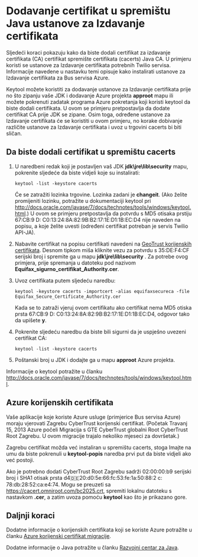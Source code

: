 <properties 
    pageTitle="Dodavanje potvrde u trgovini Java CA | Microsoft Azure" 
    description="Saznajte kako dodati certifikat za izdavanje certifikata (CA) certifikata Java CA spremište certifikata (cacerts) za servis Twilio ili Bus servisa Azure." 
    services="" 
    documentationCenter="java" 
    authors="rmcmurray" 
    manager="wpickett" 
    editor=""/>

<tags 
    ms.service="multiple" 
    ms.workload="na" 
    ms.tgt_pltfrm="na" 
    ms.devlang="Java" 
    ms.topic="article" 
    ms.date="08/11/2016" 
    ms.author="robmcm"/>

# <a name="adding-a-certificate-to-the-java-ca-certificates-store"></a>Dodavanje certifikat u spremištu Java ustanove za Izdavanje certifikata
Sljedeći koraci pokazuju kako da biste dodali certifikat za izdavanje certifikata (CA) certifikat spremište certifikata (cacerts) Java CA. U primjeru koristi se ustanove za Izdavanje certifikata potrebnih Twilio servisa. Informacije navedene u nastavku temi opisuje kako instalirati ustanove za Izdavanje certifikata za Bus servisa Azure. 

Keytool možete koristiti za dodavanje ustanove za Izdavanje certifikata prije no što zipanju vaše JDK i dodavanje Azure projekta **approot** mapu ili možete pokrenuti zadatak programa Azure pokretanja koji koristi keytool da biste dodali certifikata. U ovom se primjeru pretpostavlja da dodate certifikat CA prije JDK se zipane. Osim toga, određene ustanove za Izdavanje certifikata će se koristiti u ovom primjeru, no korake dobivanje različite ustanove za Izdavanje certifikata i uvoz u trgovini cacerts bi biti sličan.

## <a name="to-add-a-certificate-to-the-cacerts-store"></a>Da biste dodali certifikat u spremištu cacerts

1. U naredbeni redak koji je postavljen vaš JDK **jdk\jre\lib\security** mapu, pokrenite sljedeće da biste vidjeli koje su instalirati:

    `keytool -list -keystore cacerts`

    Će se zatražiti lozinka trgovine. Lozinka zadani je **changeit**. (Ako želite promijeniti lozinku, potražite u dokumentaciji keytool pri <http://docs.oracle.com/javase/7/docs/technotes/tools/windows/keytool.html>.) U ovom se primjeru pretpostavlja da potvrdu s MD5 otisaka prstiju 67:CB:9 D: C0:13:24:8A:82:9B:B2:17:1E:D1:1B:EC:D4 nije naveden na popisu, a koje želite uvesti (određeni certifikat potreban je servis Twilio API-JA).
2. Nabavite certifikat na popisu certifikati navedeni na [GeoTrust korijenskih certifikata](http://www.geotrust.com/resources/root-certificates/). Desnom tipkom miša kliknite vezu za potvrdu s 35:DE:F4:CF serijski broj i spremite ga u mapu **jdk\jre\lib\security** . Za potrebe ovog primjera, prije spremanja u datoteku pod nazivom **Equifax\_sigurno\_certifikat\_Authority.cer**.
3. Uvoz certifikata putem sljedeću naredbu:

    `keytool -keystore cacerts -importcert -alias equifaxsecureca -file Equifax_Secure_Certificate_Authority.cer`

    Kada se to zatraži vjeruj ovom certifikatu ako certifikat nema MD5 otiska prsta 67:CB:9 D: C0:13:24:8A:82:9B:B2:17:1E:D1:1B:EC:D4, odgovor tako da upišete **y**.
4. Pokrenite sljedeću naredbu da biste bili sigurni da je uspješno uvezeni certifikat CA:

    `keytool -list -keystore cacerts`

5. Poštanski broj u JDK i dodajte ga u mapu **approot** Azure projekta.

Informacije o keytool potražite u članku <http://docs.oracle.com/javase/7/docs/technotes/tools/windows/keytool.html>.

## <a name="azure-root-certificates"></a>Azure korijenskih certifikata

Vaše aplikacije koje koriste Azure usluge (primjerice Bus servisa Azure) moraju vjerovati Zagrebu CyberTrust korijenski certifikat. (Početak Travanj 15, 2013 Azure počeli Migracija s GTE CyberTrust globalni Root CyberTrust Root Zagrebu. U ovom migracije trajalo nekoliko mjeseci za dovršetak.)

Zagrebu certifikat možda već instaliran u spremištu cacerts, stoga Imajte na umu da biste pokrenuli u **keytool-popis** naredba prvi put da biste vidjeli ako već postoji.

Ako je potrebno dodati CyberTrust Root Zagrebu sadrži 02:00:00:b9 serijski broj i SHA1 otisak prsta d4:de:20:d0:5e:66:fc:53:fe:1a:50:88:2 c: 78:db:28:52:ca:e4:74. Mogu se preuzeti sa <https://cacert.omniroot.com/bc2025.crt>, spremiti lokalnu datoteku s nastavkom **.cer**, a zatim uvoza pomoću **keytool** kao što je prikazano gore.

## <a name="next-steps"></a>Daljnji koraci

Dodatne informacije o korijenskih certifikata koji se koriste Azure potražite u članku [Azure korijenski certifikat migracije](http://blogs.msdn.com/b/windowsazure/archive/2013/03/15/windows-azure-root-certificate-migration.aspx).

Dodatne informacije o Java potražite u članku [Razvojni centar za Java](/develop/java/).
